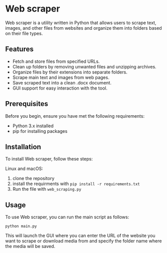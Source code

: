 # Web scraper

Web scraper is a utility written in Python that allows users to scrape text, images, and other files from websites and organize them into folders based on their file types.

## Features

- Fetch and store files from specified URLs.
- Clean up folders by removing unwanted files and unzipping archives.
- Organize files by their extensions into separate folders.
- Scrape main text and images from web pages.
- Save scraped text into a clean .docx document.
- GUI support for easy interaction with the tool.

## Prerequisites

Before you begin, ensure you have met the following requirements:
- Python 3.x installed
- pip for installing packages

## Installation

To install Web scraper, follow these steps:

Linux and macOS:

1. clone the repository
2. install the requirments with ```pip install -r requirements.txt```
3. Run the file with ```web_scraping.py```

## Usage

To use Web scraper, you can run the main script as follows:

```python main.py```

This will launch the GUI where you can enter the URL of the website you want to scrape or download media from and specify the folder name where the media will be saved.
